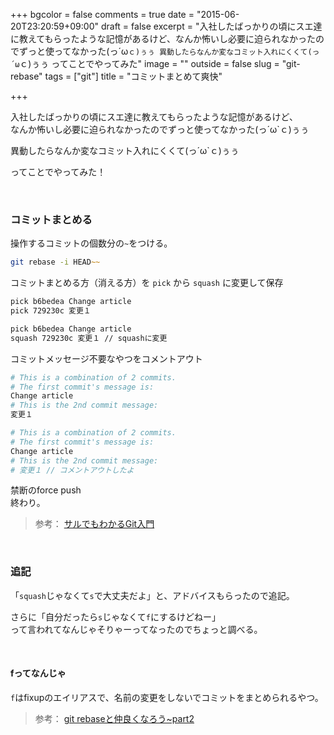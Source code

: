+++
bgcolor = false
comments = true
date = "2015-06-20T23:20:59+09:00"
draft = false
excerpt = "入社したばっかりの頃にスエ達に教えてもらったような記憶があるけど、なんか怖いし必要に迫られなかったのでずっと使ってなかった(っ´ω`ｃ)ぅぅ 異動したらなんか変なコミット入れにくくて(っ´ω`ｃ)ぅぅ ってことでやってみた"
image = ""
outside = false
slug = "git-rebase"
tags = ["git"]
title = "コミットまとめて爽快"

+++

入社したばっかりの頃にスエ達に教えてもらったような記憶があるけど、  
なんか怖いし必要に迫られなかったのでずっと使ってなかった(っ´ω`ｃ)ぅぅ  

異動したらなんか変なコミット入れにくくて(っ´ω`ｃ)ぅぅ  

ってことでやってみた！

<br>

### コミットまとめる

操作するコミットの個数分の`~`をつける。
```zsh
git rebase -i HEAD~~
```

コミットまとめる方（消える方）を `pick` から `squash` に変更して保存  

```zsh
pick b6bedea Change article
pick 729230c 変更１
```
```zsh
pick b6bedea Change article
squash 729230c 変更１ // squashに変更
```
コミットメッセージ不要なやつをコメントアウト

```zsh
# This is a combination of 2 commits.
# The first commit's message is:
Change article
# This is the 2nd commit message:
変更１
```

```zsh
# This is a combination of 2 commits.
# The first commit's message is:
Change article
# This is the 2nd commit message:
# 変更１ // コメントアウトしたよ
```

禁断のforce push  
終わり。  

> 参考：
> [サルでもわかるGit入門](http://www.backlog.jp/git-guide/stepup/stepup7_5.html)

<br>

### 追記

「`squash`じゃなくて`s`で大丈夫だよ」と、アドバイスもらったので追記。  

さらに「自分だったら`s`じゃなくて`f`にするけどねー」  
って言われてなんじゃそりゃーってなったのでちょっと調べる。

<br>

#### fってなんじゃ

`f`はfixupのエイリアスで、名前の変更をしないでコミットをまとめられるやつ。

> 参考：
> [git rebaseと仲良くなろう~part2](http://qiita.com/kkam0907/items/0c73c08df7d99edae09d)
